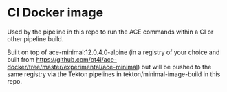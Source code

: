 # CI Docker image

Used by the pipeline in this repo to run the ACE commands within a CI or other pipeline build.

Built on top of ace-minimal:12.0.4.0-alpine (in a registry of your choice and built from https://github.com/ot4i/ace-docker/tree/master/experimental/ace-minimal) but will be pushed to the same registry via the Tekton pipelines in tekton/minimal-image-build in this repo.
